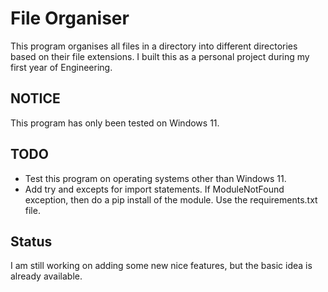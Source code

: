 # File Organiser

This program organises all files in a directory into different directories based on their file extensions. I built this as a personal project during my first year of Engineering.

## NOTICE
 
This program has only been tested on Windows 11. 

## TODO

* Test this program on operating systems other than Windows 11.
* Add try and excepts for import statements. If ModuleNotFound exception, then do a pip install of the module. Use the requirements.txt file.

## Status

I am still working on adding some new nice features, but the basic idea is already available. 

